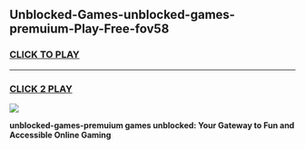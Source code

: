 
## Unblocked-Games-unblocked-games-premuium-Play-Free-fov58
<h3>
<a href="https://premium76.site?title=unblocked-games-premuium&ref=12A">CLICK TO PLAY</a></h3>
<hr>

<h3>
<a href="https://premium76.site?title=unblocked-games-premuium&ref=12A">CLICK 2 PLAY</a>
  
</h3>

<a href="https://premium76.site?title=unblocked-games-premuium&ref=12A"><img src="https://clearcache.store/games.png"></a>


**unblocked-games-premuium games unblocked: Your Gateway to Fun and Accessible Online Gaming**
